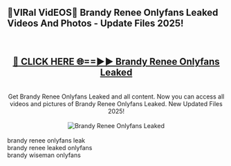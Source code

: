 <h2>🔴VIRal VidEOS🔴 Brandy Renee Onlyfans Leaked Videos And Photos - Update Files 2025!</h2>
<br>
<div align="center">
<h2><a href="https://virallinks.top/odZfE0" rel="nofollow">🔴 CLICK HERE 🌐==►► Brandy Renee Onlyfans Leaked</a></h2>
<br>
Get Brandy Renee Onlyfans Leaked and all content. Now you can access all videos and pictures of Brandy Renee Onlyfans Leaked. New Updated Files 2025!
<br>
<br>
<a href="https://virallinks.top/odZfE0" rel="nofollow" data-target="animated-image.originalLink"><img src="https://i.imgur.com/dJHk4Zq.gif)" alt="Brandy Renee Onlyfans Leaked" style="max-width: 100%; display: inline-block;" data-target="animated-image.originalImage"></a>
</div>
<br>
brandy renee onlyfans leak<br>
brandy renee leaked onlyfans<br>
brandy wiseman onlyfans